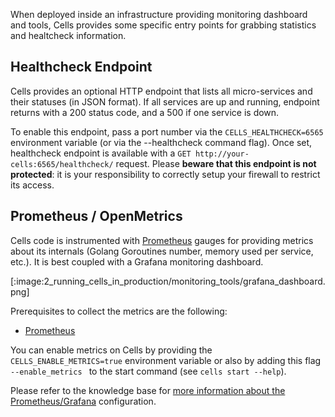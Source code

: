 When deployed inside an infrastructure providing monitoring dashboard and tools, Cells provides some specific entry points for grabbing statistics and healtcheck information. 

## Healthcheck Endpoint

Cells provides an optional HTTP endpoint that lists all micro-services and their statuses (in JSON format). If all services are up and running, endpoint returns with a 200 status code, and a 500 if one service is down.

To enable this endpoint, pass a port number via the `CELLS_HEALTHCHECK=6565` environment variable (or via the --healthcheck command flag). Once set, healthcheck endpoint is available with a `GET http://your-cells:6565/healthcheck/` request. Please **beware that this endpoint is not protected**: it is your responsibility to correctly setup your firewall to restrict its access.

## Prometheus / OpenMetrics

Cells code is instrumented with [Prometheus](https://prometheus.io/) gauges for providing metrics about its internals (Golang Goroutines number, memory used per service, etc.). It is best coupled with a Grafana monitoring dashboard.

[:image:2_running_cells_in_production/monitoring_tools/grafana_dashboard.png]

Prerequisites to collect the metrics are the following:

- [Prometheus](https://prometheus.io/)

You can enable metrics on Cells by providing the `CELLS_ENABLE_METRICS=true` environment variable or also by adding this flag `--enable_metrics ` to the start command (see `cells start --help`).

Please refer to the knowledge base for [more information about the Prometheus/Grafana](./kb/deployment/monitoring-cells-prometheus-grafana) configuration.